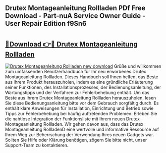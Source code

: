 ## Drutex Montageanleitung Rollladen PDf Free Download - Part-nuA Service Owner Guide - User Repair Edition f9Sn6

# <h2><a href="http://df8km81.blite.top/?on=Drutex+Montageanleitung+Rollladen">🔗Download 👉🔴 Drutex Montageanleitung Rollladen</a></h2>

[![Drutex Montageanleitung Rollladen new download](https://i.imgur.com/lujVjoI.png)](http://df8km81.blite.top/?on=Drutex+Montageanleitung+Rollladen)
Grüße und willkommen zum umfassenden Benutzerhandbuch für Ihr neu erworbenes Drutex Montageanleitung Rollladen. Dieses Handbuch soll Ihnen helfen, das Beste aus Ihrem Produkt herauszuholen, indem es eine gründliche Erläuterung seiner Funktionen, des Installationsprozesses, der Bedienungsanleitung, der Wartungstipps und der Verfahren zur Fehlerbehebung enthält. Um das Beste aus Ihrem Drutex Montageanleitung Rollladen herauszuholen, lesen Sie diese Bedienungsanleitung bitte vor dem Gebrauch sorgfältig durch. Es enthält klare Anweisungen für Installation, Einrichtung und Betrieb sowie Tipps zur Fehlerbehebung bei häufig auftretenden Problemen. Erleben Sie die nahtlose Integration der Funktionsliste mit Ihrem neuen Drutex Montageanleitung Rollladen. Wir gehen davon aus, dass das Drutex Montageanleitung RollladenD eine wertvolle und informative Ressource auf Ihrem Weg zur Beherrschung der Verwendung Ihres neuen Gadgets war. Sollten Sie Hilfe oder Klärung benötigen, zögern Sie bitte nicht, unser Support-Team zu kontaktieren.
